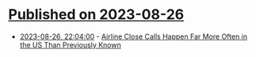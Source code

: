 # [Published on 2023-08-26](index.md)

* [2023-08-26, 22:04:00](https://tech.slashdot.org/story/23/08/26/2159258/airline-close-calls-happen-far-more-often-in-the-us-than-previously-known?utm_source=rss1.0mainlinkanon&utm_medium=feed) - [Airline Close Calls Happen Far More Often in the US Than Previously Known](https://tech.slashdot.org/story/23/08/26/2159258/airline-close-calls-happen-far-more-often-in-the-us-than-previously-known?utm_source=rss1.0mainlinkanon&utm_medium=feed)

